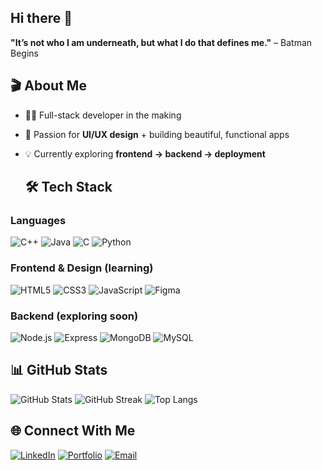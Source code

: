 

## Hi there 👋
**"It’s not who I am underneath, but what I do that defines me."** – Batman Begins  

## 🎬 About Me
- 👨‍💻 Full-stack developer in the making  
- 🎨 Passion for **UI/UX design** + building beautiful, functional apps  
- 💡 Currently exploring **frontend → backend → deployment**

  ## 🛠️ Tech Stack

### Languages
![C++](https://img.shields.io/badge/C++-00599C?style=for-the-badge&logo=c%2b%2b&logoColor=white)
![Java](https://img.shields.io/badge/Java-ED8B00?style=for-the-badge&logo=openjdk&logoColor=white)
![C](https://img.shields.io/badge/C-00599C?style=for-the-badge&logo=c&logoColor=white)
![Python](https://img.shields.io/badge/Python-3776AB?style=for-the-badge&logo=python&logoColor=white)

### Frontend & Design (learning)
![HTML5](https://img.shields.io/badge/HTML5-E34F26?style=for-the-badge&logo=html5&logoColor=white)
![CSS3](https://img.shields.io/badge/CSS3-1572B6?style=for-the-badge&logo=css3&logoColor=white)
![JavaScript](https://img.shields.io/badge/JavaScript-F7DF1E?style=for-the-badge&logo=javascript&logoColor=black)
![Figma](https://img.shields.io/badge/Figma-F24E1E?style=for-the-badge&logo=figma&logoColor=white)

### Backend (exploring soon)
![Node.js](https://img.shields.io/badge/Node.js-339933?style=for-the-badge&logo=nodedotjs&logoColor=white)
![Express](https://img.shields.io/badge/Express.js-000000?style=for-the-badge&logo=express&logoColor=white)
![MongoDB](https://img.shields.io/badge/MongoDB-47A248?style=for-the-badge&logo=mongodb&logoColor=white)
![MySQL](https://img.shields.io/badge/MySQL-4479A1?style=for-the-badge&logo=mysql&logoColor=white)

## 📊 GitHub Stats
![GitHub Stats](https://github-readme-stats.vercel.app/api?username=lalitya31&show_icons=true&theme=radical)
![GitHub Streak](https://streak-stats.demolab.com?user=lalitya31&theme=radical)
![Top Langs](https://github-readme-stats.vercel.app/api/top-langs/?username=lalitya31&layout=compact&theme=radical)

## 🌐 Connect With Me
[![LinkedIn](https://img.shields.io/badge/LinkedIn-0A66C2?style=for-the-badge&logo=linkedin&logoColor=white)](https://www.linkedin.com/in/lalitya-dodla-078aa5367/)
[![Portfolio](https://img.shields.io/badge/Portfolio-000000?style=for-the-badge&logo=vercel&logoColor=white)](behance.net/lalityadodla1)
[![Email](https://img.shields.io/badge/Email-D14836?style=for-the-badge&logo=gmail&logoColor=white)](mailto:lalityadodla@gmail.com)

